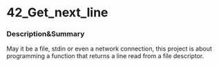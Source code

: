 # 42_Get_next_line
### Description&Summary
May it be a file, stdin or even a network connection, this project is about programming a function that returns a line read from a file descriptor.
